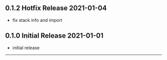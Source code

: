 
0.1.2 Hotfix Release                                                  2021-01-04
--------------------------------------------------------------------------------

  - fix stack info and import


0.1.0 Initial Release                                                 2021-01-01
--------------------------------------------------------------------------------

  - initial release


--------------------------------------------------------------------------------


